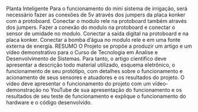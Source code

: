 Planta Inteligente
Para o funcionamento do mini sistema de irrigação, será necessário fazer as conexões de 5v através dos jumpers da placa konker com a protoboard. Conectar o modulo rele na protoboard também através dos jumpers. Fazer a conexão do modulo na protoboard e conectar o sensor de umidade no modulo. Conectar a saída digital na protoboard e na placa konker. Conectar a bomba d’água no modulo rele e em uma fonte externa de energia.
RESUMO
O Projeto se propõe a produzir um artigo e um vídeo demonstrativo para o Curso de Tecnologia em Analise e Desenvolvimento de Sistemas. Para tanto, o artigo cientifico deve apresentar a descrição todo material utilizado, esquema eletrônico, o funcionamento de seu protótipo, com detalhes sobre o funcionamento e acionamento de seus sensores e atuadores e os resultados do projeto. O vídeo deve apresentar o funcionamento do projeto  com um vídeo-demonstração no YouTube de sua apresentação do funcionamento e os resultados de seu teste de funcionamento e explique o funcionamento do hardware e o código desenvolvido.


